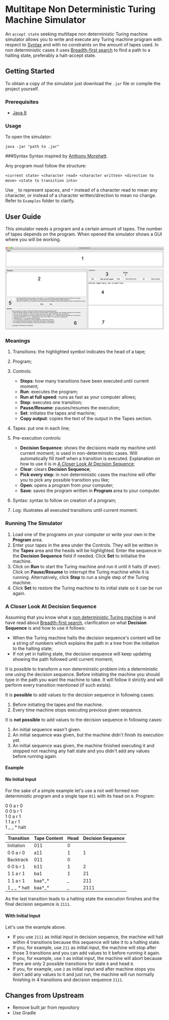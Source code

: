 # Multitape Non Deterministic Turing Machine Simulator
An ```accept state``` seeking multitape non deterministic Turing machine simulator allows you to write and execute any Turing machine program with respect to [Syntax](#syntax) and with no constraints on the amount of tapes used. In non deterministic cases it uses [Breadth-first search](https://en.wikipedia.org/wiki/Breadth-first_search) to find a path to a halting state, preferably a halt-accept state.

## Getting Started
To obtain a copy of the simulator just download the `.jar` file or compile the project yourself.

### Prerequisites
* [Java 8](http://www.oracle.com/technetwork/java/javase/overview/java8-2100321.html)

### Usage
To open the simulator:

```
java -jar "path to .jar"
```

###Syntax
Syntax inspired by [Anthony Morphett](http://morphett.info/turing/turing.html).

Any program must follow the structure:

 ```
 <current state> <character read> <character written> <direction to move> <state to transition into>
 ```
Use ```_``` to represent spaces, and ```*``` instead of a character read to mean any character, or instead of a character written/direction to mean no change. Refer to ```Examples``` folder to clarify.


## User Guide

This simulator needs a program and a certain amount of tapes. The number of tapes depends on the program. 
When opened the simulator shows a GUI where you will be working.

![Alt text](Images/turingmachine2021.png?raw=true)

### Meanings

1. Transitions: the highlighted symbol indicates the head of a tape;
2. Program;
3. Controls:
    - **Steps**: how many transitions have been executed until current moment;
    - **Run**: executes the program;
    - **Run at full speed**: runs as fast as your computer allows;
    - **Step**: executes one transition;
    - **Pause/Resume**: pauses/resumes the execution;
    - **Set**: initiates the tapes and machine;
    - **Copy output**: copies the text of the output in the Tapes section.

4. Tapes: put one in each line;
5. Pre-execution controls:

   - **Decision Sequence**: shows the decisions made my machine until current moment; is used in non-deterministic cases. Will automatically fill itself when a transition is executed. Explanation on how to use it is in [A Closer Look At Decision Sequence](#a-closer-look-at-decision-sequence);
   - **Clear**: clears **Decision Sequence**;
   - **Pick every step**: in non deterministic cases the machine will offer you to pick any possible transition you like;
   - **Open**: opens a program from your computer;
   - **Save**: saves the program written in **Program** area to your computer.
 
6. Syntax: syntax to follow on creation of a program;
7. Log: illustrates all executed transitions until current moment.

### Running The Simulator

1. Load one of the programs on your computer or write your own in the **Program** area.
2. Enter your tapes in the area under the Controls. They will be written in the **Tapes** area and the heads will be highlighted. Enter the sequence in the **Decision Sequence** field if needed. Click **Set** to initialise the machine.
3. Click on **Run** to start the Turing machine and run it until it halts (if ever). Click on **Pause/Resume** to interrupt the Turing machine while it is running. Alternatively, click **Step** to run a single step of the Turing machine.
4. Click **Set** to restore the Turing machine to its initial state so it can be run again.

### A Closer Look At Decision Sequence

Assuming that you know what a [non deterministic Turing machine](https://en.wikipedia.org/wiki/Non-deterministic_Turing_machine) is and have read about [Breadth-first search](https://en.wikipedia.org/wiki/Breadth-first_search), clarification on what **Decision Sequence** is and how to use it follows:

* When the Turing machine halts the decision sequence's content will be a string of numbers which explains the path in a tree from the initiation to the halting state;
* If not yet in halting state, the decision sequence will keep updating showing the path followed until current moment;

It is possible to transform a non deterministic problem into a deterministic one using the decision sequence.
Before initiating the machine you should type in the path you want the machine to take. It will follow it strictly and will perform every transition mentioned (if such exists).

It is **possible** to add values to the decision sequence in following cases:  

1. Before initiating the tapes and the machine.
2. Every time machine stops executing previous given sequence.

It is **not possible** to add values to the decision sequence in following cases:  

1. An initial sequence wasn't given.
2. An initial sequence was given, but the machine didn't finish its execution yet.
3. An initial sequence was given, the machine finished executing it and stopped not reaching any halt state and you didn't add any values before running again.

#### Example

#### No Initial Input

For the sake of a simple example let's use a not well formed non deterministic program and a single tape ```011``` with its head on ```0```.
Program:  

0 0 a r 0  
0 0 b r 1  
1 0 a r 1  
1 1 a r 1  
1 _ _ * halt  

Transition | Tape Content | Head | Decision Sequence
---------- | ------------ | ---- | -----------------
Initiation | 011          | 0    |
0 0 a r 0  | a11          | 1    | 1
Backtrack  | 011          | 0    |
0 0 b r 1  | b11          | 1    | 2
1 1 a r 1  | ba1          | 1    | 21
1 1 a r 1  | baa*_*       | *_*  | 211 
1 *_* *_* * halt | baa*_* | *_*  | 2111

As the last transition leads to a halting state the execution finishes and the final decision sequence is ```2111```.

#### With Initial Input

Let's use the example above.

* If you use ```2111``` as initial input in decision sequence, the machine will halt within 4 transitions because this sequence will take it to a halting state.
* If you, for example, use ```211``` as initial input, the machine will stop after those 3 transitions and you can add values to it before running it again.
* If you, for example, use ```3``` as initial input, the machine will abort because there are only 2 possible transitions for state ```0``` and head ```0```.
* If you, for example, use ```2``` as initial input and after machine stops you don't add any values to it and just run, the machine will run normally finishing in 4 transitions and decision sequence ```2111```.

## Changes from Upstream

- Remove built jar from repository
- Use Gradle
